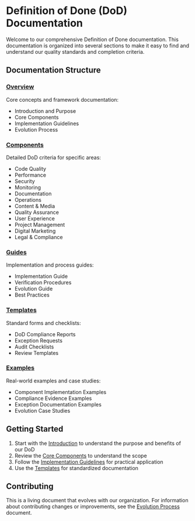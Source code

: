 # Definition of Done (DoD) Documentation

Welcome to our comprehensive Definition of Done documentation. This documentation is organized into several sections to make it easy to find and understand our quality standards and completion criteria.

## Documentation Structure

### [Overview](./overview/README.md)
Core concepts and framework documentation:
- Introduction and Purpose
- Core Components
- Implementation Guidelines
- Evolution Process

### [Components](./components/README.md)
Detailed DoD criteria for specific areas:
- Code Quality
- Performance
- Security
- Monitoring
- Documentation
- Operations
- Content & Media
- Quality Assurance
- User Experience
- Project Management
- Digital Marketing
- Legal & Compliance

### [Guides](./guides/README.md)
Implementation and process guides:
- Implementation Guide
- Verification Procedures
- Evolution Guide
- Best Practices

### [Templates](./templates/README.md)
Standard forms and checklists:
- DoD Compliance Reports
- Exception Requests
- Audit Checklists
- Review Templates

### [Examples](./examples/README.md)
Real-world examples and case studies:
- Component Implementation Examples
- Compliance Evidence Examples
- Exception Documentation Examples
- Evolution Case Studies

## Getting Started

1. Start with the [Introduction](./overview/01-introduction.md) to understand the purpose and benefits of our DoD
2. Review the [Core Components](./overview/02-core-components.md) to understand the scope
3. Follow the [Implementation Guidelines](./overview/03-implementation-guidelines.md) for practical application
4. Use the [Templates](./templates/README.md) for standardized documentation

## Contributing

This is a living document that evolves with our organization. For information about contributing changes or improvements, see the [Evolution Process](./overview/04-evolution.md) document. 